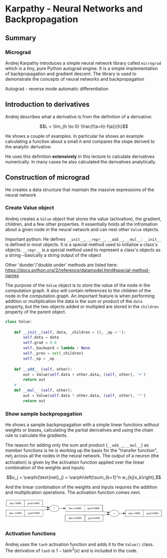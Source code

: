 # Karpathy - Neural Networks and Backpropagation

## Summary

### Micrograd

Andrej Karpathy introduces a simple neural network library called `micrograd` which is a tiny, pure
Python autograd engine. It is a simple implementation of backpropagation and gradient descent. The
library is used to demonstrate the concepts of neural networks and backpropagation

Autograd - reverse mode automatic differentiation

## Introduction to derivatives

Andrej describes what a derivative is from the definition of a derivative:

$$L = \lim_{h \to 0} \frac{f(a+h)-f(a)}{h}$$

He shows a couple of examples. In particular he shows an example calculating a function about a
small $h$ and compares the slope derived to the analytic derivative.

He uses this definition **extensively** in this lecture to calculate derivatives numerically. In
many cases he also calculated the derivatives analytically.

## Construction of micrograd

He creates a data structure that maintain the massive expressions of the neural network

### Create Value object

Andrej creates a `Value` object that stores the value (activation), the gradient, children, and a
few other properties. It essentially holds all the infromation about a given node in the neural
network and can nest other `Value` objects.

Important python: He defines `__init__`, `__repr__`, `__add__`, `__mul__`: `__init__` is defined in
most objects. It is a special method used to initialize a class's objects. `__repr__` is a special
method used to represent a class's objects as a string--basically a string output of the object

Other 'dunder'/'double under' methods are listed here:
https://docs.python.org/2/reference/datamodel.html#special-method-names

The purpose of the `Value` object is to store the value of the node in the computation graph. It
also will contain references to the children of the node in the computation graph. An important
feature is when performing addition or multiplication the data is the sum or product of the `data`
property, but the two objects added or multipled are stored in the `children` property of the parent
object.

```python
class Value:

    def __init__(self, data, _children = (), _op =''):
        self.data = data
        self.grad = 0.0
        self._backward = lambda : None
        self._prev = set(_children)
        self._op = _op

    def __add__ (self, other):
        out = Value(self.data + other.data, (self, other), '+')
        return out
    # ...
    def __mul__ (self, other):
        out = Value(self.data * other.data, (self, other), '*')
        return out
```

### Show sample backpropagation

He shows a sample backpropagation with a simple linear functions without weights or biases,
calculating the partial derivatives and using the chain rule to calculate the gradients.

The reason for adding only the sum and product (`__add__`, `__mul__`) as member functions is he is
working up the basis for the "transfer function", $net_j$ across all the nodes in the neural
network. The output of a neuron (the activation) is given by the activation function applied over
the linear combination of the weights and inputs:

$$o_j = \varphi(\text{net}_j) = \varphi\left(\sum_{k=1}^n w_{kj}x_k\right),$$

And the linear combination of the weights and inputs requires the addition and multiplication
operations. The activation function comes next.

![Simple Network Graph](images/basic-network-graph.svg)

### Activation functions

Andrej uses the `tanh` activation function and adds it to the `Value()` class. The derivative of
`tanh` is $1 - \text{tanh}^2(x)$ and is included in the code.

```python

```
